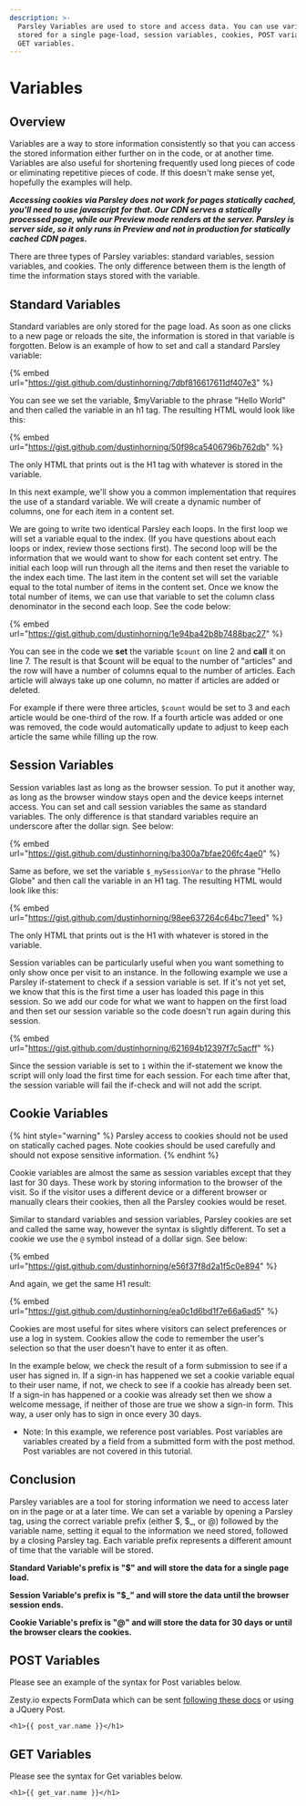 ```yaml
---
description: >-
  Parsley Variables are used to store and access data. You can use variables
  stored for a single page-load, session variables, cookies, POST variables, and
  GET variables.
---
```


# Variables

## Overview

Variables are a way to store information consistently so that you can access the stored information either further on in the code, or at another time. Variables are also useful for shortening frequently used long pieces of code or eliminating repetitive pieces of code. If this doesn't make sense yet, hopefully the examples will help.

_**Accessing cookies via Parsley does not work for pages statically cached, you'll need to use javascript for that. Our CDN serves a statically processed page, while our Preview mode renders at the server. Parsley is server side, so it only runs in Preview and not in production for statically cached CDN pages.**_

There are three types of Parsley variables: standard variables, session variables, and cookies. The only difference between them is the length of time the information stays stored with the variable.

## Standard Variables

Standard variables are only stored for the page load. As soon as one clicks to a new page or reloads the site, the information is stored in that variable is forgotten. Below is an example of how to set and call a standard Parsley variable:

{% embed url="https://gist.github.com/dustinhorning/7dbf816617611df407e3" %}

You can see we set the variable, $myVariable to the phrase "Hello World" and then called the variable in an h1 tag. The resulting HTML would look like this:

{% embed url="https://gist.github.com/dustinhorning/50f98ca5406796b762db" %}

The only HTML that prints out is the H1 tag with whatever is stored in the variable.

In this next example, we'll show you a common implementation that requires the use of a standard variable. We will create a dynamic number of columns, one for each item in a content set.

We are going to write two identical Parsley each loops. In the first loop we will set a variable equal to the index. (If you have questions about each loops or index, review those sections first). The second loop will be the information that we would want to show for each content set entry. The initial each loop will run through all the items and then reset the variable to the index each time. The last item in the content set will set the variable equal to the total number of items in the content set. Once we know the total number of items, we can use that variable to set the column class denominator in the second each loop. See the code below:

{% embed url="https://gist.github.com/dustinhorning/1e94ba42b8b7488bac27" %}

You can see in the code we **set** the variable `$count` on line 2 and **call** it on line 7. The result is that $count will be equal to the number of "articles" and the row will have a number of columns equal to the number of articles. Each article will always take up one column, no matter if articles are added or deleted.

For example if there were three articles, `$count` would be set to 3 and each article would be one-third of the row. If a fourth article was added or one was removed, the code would automatically update to adjust to keep each article the same while filling up the row.

## Session Variables

Session variables last as long as the browser session. To put it another way, as long as the browser window stays open and the device keeps internet access. You can set and call session variables the same as standard variables. The only difference is that standard variables require an underscore after the dollar sign. See below:

{% embed url="https://gist.github.com/dustinhorning/ba300a7bfae206fc4ae0" %}

Same as before, we set the variable `$_mySessionVar` to the phrase "Hello Globe" and then call the variable in an H1 tag. The resulting HTML would look like this:

{% embed url="https://gist.github.com/dustinhorning/98ee637264c64bc71eed" %}

The only HTML that prints out is the H1 with whatever is stored in the variable.

Session variables can be particularly useful when you want something to only show once per visit to an instance. In the following example we use a Parsley if-statement to check if a session variable is set. If it's not yet set, we know that this is the first time a user has loaded this page in this session. So we add our code for what we want to happen on the first load and then set our session variable so the code doesn't run again during this session.

{% embed url="https://gist.github.com/dustinhorning/621694b12397f7c5acff" %}

Since the session variable is set to `1` within the if-statement we know the script will only load the first time for each session. For each time after that, the session variable will fail the if-check and will not add the script.

## Cookie Variables

{% hint style="warning" %}
Parsley access to cookies should not be used on statically cached pages. Note cookies should be used carefully and should not expose sensitive information.
{% endhint %}

Cookie variables are almost the same as session variables except that they last for 30 days. These work by storing information to the browser of the visit. So if the visitor uses a different device or a different browser or manually clears their cookies, then all the Parsley cookies would be reset.

Similar to standard variables and session variables, Parsley cookies are set and called the same way, however the syntax is slightly different. To set a cookie we use the `@` symbol instead of a dollar sign. See below:

{% embed url="https://gist.github.com/dustinhorning/e56f37f8d2a1f5c0e894" %}

And again, we get the same H1 result:

{% embed url="https://gist.github.com/dustinhorning/ea0c1d6bd1f7e66a6ad5" %}

Cookies are most useful for sites where visitors can select preferences or use a log in system. Cookies allow the code to remember the user's selection so that the user doesn't have to enter it as often.

In the example below, we check the result of a form submission to see if a user has signed in. If a sign-in has happened we set a cookie variable equal to their user name, if not, we check to see if a cookie has already been set. If a sign-in has happened or a cookie was already set then we show a welcome message, if neither of those are true we show a sign-in form. This way, a user only has to sign in once every 30 days.

* Note: In this example, we reference post variables. Post variables are variables created by a field from a submitted form with the post method. Post variables are not covered in this tutorial.&#x20;

## Conclusion

Parsley variables are a tool for storing information we need to access later on in the page or at a later time. We can set a variable by opening a Parsley tag, using the correct variable prefix (either $, $\_, or @) followed by the variable name, setting it equal to the information we need stored, followed by a closing Parsley tag. Each variable prefix represents a different amount of time that the variable will be stored.

**Standard Variable's prefix is "$" and will store the data for a single page load.**

**Session Variable's prefix is "$\_" and will store the data until the browser session ends.**

**Cookie Variable's prefix is "@" and will store the data for 30 days or until the browser clears the cookies.**

## POST Variables

Please see an example of the syntax for Post variables below.

Zesty.io expects FormData which can be sent [following these docs](https://developer.mozilla.org/en-US/docs/Web/API/FormData/Using\_FormData\_Objects) or using a JQuery Post.

```
<h1>{{ post_var.name }}</h1>
```

## GET Variables

Please see the syntax for Get variables below.

```
<h1>{{ get_var.name }}</h1>
```
